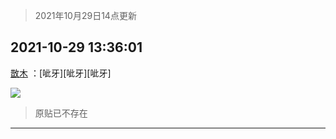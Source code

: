> 2021年10月29日14点更新
<link rel="stylesheet" href="https://cdn.jsdelivr.net/gh/taotie6/sampleJSON@main/css/photo_show.css">
<meta name="referrer" content="no-referrer" />


 ## 2021-10-29 13:36:01 

 [㪚木](https://www.coolapk.com/feed/31042557?shareKey=MGE3Y2FlMzFhNjVkNjE3YjhlMGM~) ：[呲牙][呲牙][呲牙] 

<div class="album">
<img class="img-item" src="http://image.coolapk.com/feed/2021/1029/13/1081091_fdc60aec_5760_3207@1080x1740.png" />
</div>

> 原贴已不存在 

 ------- 

